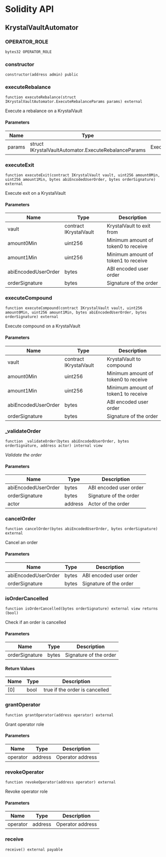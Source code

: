 # Solidity API

## KrystalVaultAutomator

### OPERATOR_ROLE

```solidity
bytes32 OPERATOR_ROLE
```

### constructor

```solidity
constructor(address admin) public
```

### executeRebalance

```solidity
function executeRebalance(struct IKrystalVaultAutomator.ExecuteRebalanceParams params) external
```

Execute a rebalance on a KrystalVault

#### Parameters

| Name | Type | Description |
| ---- | ---- | ----------- |
| params | struct IKrystalVaultAutomator.ExecuteRebalanceParams | ExecuteRebalanceParams |

### executeExit

```solidity
function executeExit(contract IKrystalVault vault, uint256 amount0Min, uint256 amount1Min, bytes abiEncodedUserOrder, bytes orderSignature) external
```

Execute exit on a KrystalVault

#### Parameters

| Name | Type | Description |
| ---- | ---- | ----------- |
| vault | contract IKrystalVault | KrystalVault to exit from |
| amount0Min | uint256 | Minimum amount of token0 to receive |
| amount1Min | uint256 | Minimum amount of token1 to receive |
| abiEncodedUserOrder | bytes | ABI encoded user order |
| orderSignature | bytes | Signature of the order |

### executeCompound

```solidity
function executeCompound(contract IKrystalVault vault, uint256 amount0Min, uint256 amount1Min, bytes abiEncodedUserOrder, bytes orderSignature) external
```

Execute compound on a KrystalVault

#### Parameters

| Name | Type | Description |
| ---- | ---- | ----------- |
| vault | contract IKrystalVault | KrystalVault to compound |
| amount0Min | uint256 | Minimum amount of token0 to receive |
| amount1Min | uint256 | Minimum amount of token1 to receive |
| abiEncodedUserOrder | bytes | ABI encoded user order |
| orderSignature | bytes | Signature of the order |

### _validateOrder

```solidity
function _validateOrder(bytes abiEncodedUserOrder, bytes orderSignature, address actor) internal view
```

_Validate the order_

#### Parameters

| Name | Type | Description |
| ---- | ---- | ----------- |
| abiEncodedUserOrder | bytes | ABI encoded user order |
| orderSignature | bytes | Signature of the order |
| actor | address | Actor of the order |

### cancelOrder

```solidity
function cancelOrder(bytes abiEncodedUserOrder, bytes orderSignature) external
```

Cancel an order

#### Parameters

| Name | Type | Description |
| ---- | ---- | ----------- |
| abiEncodedUserOrder | bytes | ABI encoded user order |
| orderSignature | bytes | Signature of the order |

### isOrderCancelled

```solidity
function isOrderCancelled(bytes orderSignature) external view returns (bool)
```

Check if an order is cancelled

#### Parameters

| Name | Type | Description |
| ---- | ---- | ----------- |
| orderSignature | bytes | Signature of the order |

#### Return Values

| Name | Type | Description |
| ---- | ---- | ----------- |
| [0] | bool | true if the order is cancelled |

### grantOperator

```solidity
function grantOperator(address operator) external
```

Grant operator role

#### Parameters

| Name | Type | Description |
| ---- | ---- | ----------- |
| operator | address | Operator address |

### revokeOperator

```solidity
function revokeOperator(address operator) external
```

Revoke operator role

#### Parameters

| Name | Type | Description |
| ---- | ---- | ----------- |
| operator | address | Operator address |

### receive

```solidity
receive() external payable
```

